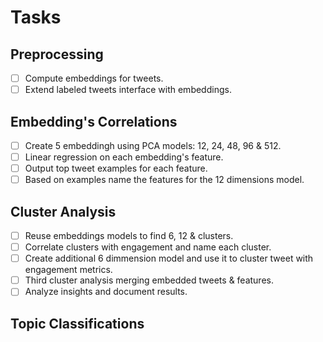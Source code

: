 # Tasks

## Preprocessing
- [ ] Compute embeddings for tweets.
- [ ] Extend labeled tweets interface with embeddings.

## Embedding's Correlations
- [ ] Create 5 embeddingh using PCA models: 12, 24, 48, 96 & 512.
- [ ] Linear regression on each embedding's feature.
- [ ] Output top tweet examples for each feature.
- [ ] Based on examples name the features for the 12 dimensions model.

## Cluster Analysis
- [ ] Reuse embeddings models to find 6, 12 & clusters.
- [ ] Correlate clusters with engagement and name each cluster.
- [ ] Create additional 6 dimmension model and use it to cluster tweet with engagement metrics.
- [ ] Third cluster analysis merging embedded tweets & features.
- [ ] Analyze insights and document results.

## Topic Classifications

